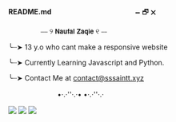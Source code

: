 **README.md**ㅤㅤㅤㅤㅤㅤㅤㅤㅤㅤㅤㅤㅤ🗕  🗗  🗙

 ㅤㅤㅤㅤㅤ⎯⎯ ୨ 𝗡𝗮𝘂𝗳𝗮𝗹 𝗭𝗮𝗾𝗶𝗲 ୧ ⎯⎯

╰┈➤ 13 y.o who cant make a responsive website

╰┈➤ Currently Learning Javascript and Python.

╰┈➤ Contact Me at contact@sssaintt.xyz

 ㅤㅤㅤㅤㅤ ㅤ     ㅤ•·.·''·.·• •·.·''·.·

<a href="https://instagram.com/naefol"><img src="https://img.shields.io/badge/Instagram-E4405F?style=for-the-badge&logo=instagram&logoColor=white"></a>
<a href="https://twitter.com/sssain_tt"><img src="https://img.shields.io/badge/Twitter-1DA1F2?style=for-the-badge&logo=twitter&logoColor=white"></a>
<a href="https://open.spotify.com/user/xgrmrm4vm630clwvq91zskjud?si=2fd6ae7af6a44583"><img src="https://img.shields.io/badge/Spotify-1ED760?&style=for-the-badge&logo=spotify&logoColor=white"></a>

<!---
sssain/sssain is a ✨ special ✨ repository because its `README.md` (this file) appears on your GitHub profile.
You can click the Preview link to take a look at your changes.
--->

